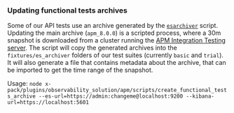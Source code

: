 ### Updating functional tests archives

Some of our API tests use an archive generated by the [`esarchiver`](https://www.elastic.co/guide/en/kibana/current/development-tests.html#development-functional-tests) script. Updating the main archive (`apm_8.0.0`) is a scripted process, where a 30m snapshot is downloaded from a cluster running the [APM Integration Testing server](https://github.com/elastic/apm-integration-testing). The script will copy the generated archives into the `fixtures/es_archiver` folders of our test suites (currently `basic` and `trial`). It will also generate a file that contains metadata about the archive, that can be imported to get the time range of the snapshot.

Usage:
`node x-pack/plugins/observability_solution/apm/scripts/create_functional_tests_archive --es-url=https://admin:changeme@localhost:9200 --kibana-url=https://localhost:5601`
